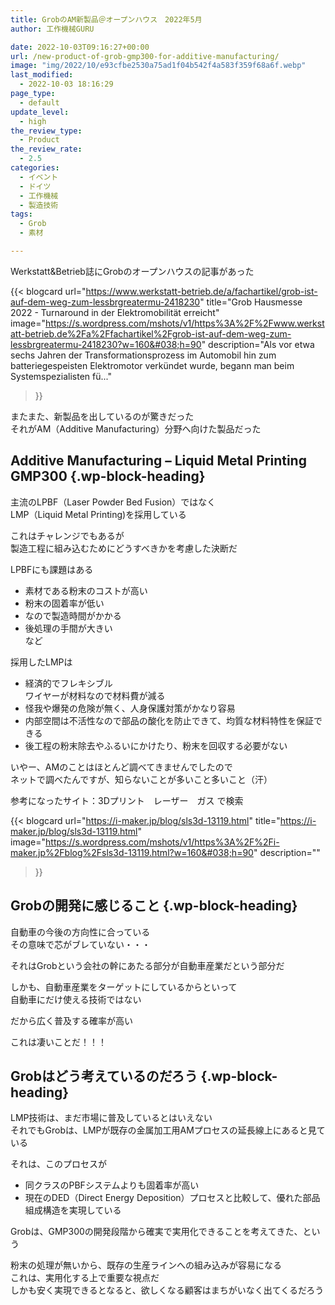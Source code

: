 ```yaml
---
title: GrobのAM新製品＠オープンハウス　2022年5月
author: 工作機械GURU

date: 2022-10-03T09:16:27+00:00
url: /new-product-of-grob-gmp300-for-additive-manufacturing/
image: "img/2022/10/e93cfbe2530a75ad1f04b542f4a583f359f68a6f.webp"
last_modified:
  - 2022-10-03 18:16:29
page_type:
  - default
update_level:
  - high
the_review_type:
  - Product
the_review_rate:
  - 2.5
categories:
  - イベント
  - ドイツ
  - 工作機械
  - 製造技術
tags:
  - Grob
  - 素材

---
```

Werkstatt&Betrieb誌にGrobのオープンハウスの記事があった

{{< blogcard
url="https://www.werkstatt-betrieb.de/a/fachartikel/grob-ist-auf-dem-weg-zum-lessbrgreatermu-2418230"
title="Grob Hausmesse 2022 - Turnaround in der Elektromobilität erreicht"
image="https://s.wordpress.com/mshots/v1/https%3A%2F%2Fwww.werkstatt-betrieb.de%2Fa%2Ffachartikel%2Fgrob-ist-auf-dem-weg-zum-lessbrgreatermu-2418230?w=160&#038;h=90"
description="Als vor etwa sechs Jahren der Transformationsprozess im Automobil hin zum batteriegespeisten Elektromotor verkündet wurde, begann man beim Systemspezialisten fü..."
>}} 

またまた、新製品を出しているのが驚きだった  
それがAM（Additive Manufacturing）分野へ向けた製品だった

## **Additive Manufacturing – Liquid Metal Printing GMP300** {.wp-block-heading}

主流のLPBF（Laser Powder Bed Fusion）ではなく  
LMP（Liquid Metal Printing)を採用している

これはチャレンジでもあるが  
製造工程に組み込むためにどうすべきかを考慮した決断だ

LPBFにも課題はある

<ul class="wp-block-list">
  <li>
    素材である粉末のコストが高い
  </li>
  <li>
    粉末の固着率が低い
  </li>
  <li>
    なので製造時間がかかる
  </li>
  <li>
    後処理の手間が大きい<br />など
  </li>
</ul>

採用したLMPは

<ul class="wp-block-list">
  <li>
    経済的でフレキシブル<br />ワイヤーが材料なので材料費が減る
  </li>
  <li>
    怪我や爆発の危険が無く、人身保護対策がかなり容易
  </li>
  <li>
    内部空間は不活性なので部品の酸化を防止できて、均質な材料特性を保証できる
  </li>
  <li>
    後工程の粉末除去やふるいにかけたり、粉末を回収する必要がない
  </li>
</ul>

いやー、AMのことはほとんど調べてきませんでしたので  
ネットで調べたんですが、知らないことが多いこと多いこと（汗）

参考になったサイト：3Dプリント　レーザー　ガス で検索

{{< blogcard
url="https://i-maker.jp/blog/sls3d-13119.html"
title="https://i-maker.jp/blog/sls3d-13119.html"
image="https://s.wordpress.com/mshots/v1/https%3A%2F%2Fi-maker.jp%2Fblog%2Fsls3d-13119.html?w=160&#038;h=90"
description=""
>}} 

## Grobの開発に感じること {.wp-block-heading}

自動車の今後の方向性に合っている  
その意味で芯がブレていない・・・

それはGrobという会社の幹にあたる部分が自動車産業だという部分だ

しかも、自動車産業をターゲットにしているからといって  
自動車にだけ使える技術ではない

だから広く普及する確率が高い

これは凄いことだ！！！

## Grobはどう考えているのだろう {.wp-block-heading}

LMP技術は、まだ市場に普及しているとはいえない  
それでもGrobは、LMPが既存の金属加工用AMプロセスの延長線上にあると見ている

それは、このプロセスが

<ul class="wp-block-list">
  <li>
    同クラスのPBFシステムよりも固着率が高い
  </li>
  <li>
    現在のDED（Direct Energy Deposition）プロセスと比較して、優れた部品組成構造を実現している
  </li>
</ul>

Grobは、GMP300の開発段階から確実で実用化できることを考えてきた、という

粉末の処理が無いから、既存の生産ラインへの組み込みが容易になる  
これは、実用化する上で重要な視点だ  
しかも安く実現できるとなると、欲しくなる顧客はまちがいなく出てくるだろう